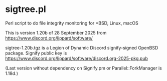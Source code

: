 # sigtree.pl
Perl script to do file integrity monitoring for *BSD, Linux, macOS

This is version 1.20b of 28 September 2025 from https://www.discord.org/lippard/software/

sigtree-1.20b.tgz is a Legion of Dynamic Discord signify-signed OpenBSD package. Signify public key is https://www.discord.org/lippard/software/discord.org-2025-pkg.pub

(Last version without dependency on Signify.pm or Parallel::ForkManager is 1.18d.)
